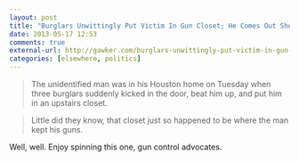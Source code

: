 ```yaml
---
layout: post
title: "Burglars Unwittingly Put Victim In Gun Closet; He Comes Out Shooting"
date: 2013-05-17 12:53
comments: true
external-url: http://gawker.com/burglars-unwittingly-put-victim-in-gun-closet-he-comes-508192247
categories: [elsewhere, politics]
---
```


> The unidentified man was in his Houston home on Tuesday when three burglars suddenly kicked in the door, beat him up, and put him in an upstairs closet.

>Little did they know, that closet just so happened to be where the man kept his guns.

Well, well. Enjoy spinning this one, gun control advocates.